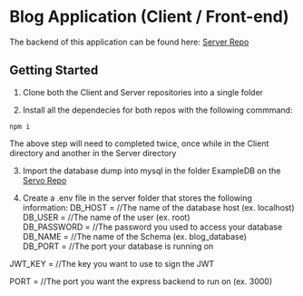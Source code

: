 # Blog Application (Client / Front-end)

The backend of this application can be found here: [Server Repo](https://github.com/JohnnyParra/BVTCA-Final-Project-Server)

## Getting Started
1. Clone both the Client and Server repositories into a single folder

2. Install all the dependecies for both repos with the following commmand:
```
npm i
```
The above step will need to completed twice, once while in the Client directory and another in the Server directory

3. Import the database dump into mysql in the folder ExampleDB on the [Servo Repo](https://github.com/JohnnyParra/BVTCA-Final-Project-Server)

4. Create a .env file in the server folder that stores the following information:
DB_HOST      = //The name of the database host (ex. localhost)  
DB_USER      = //The name of the user (ex. root)  
DB_PASSWORD  = //The password you used to access your database  
DB_NAME      = //The name of the Schema (ex. blog_database)  
DB_PORT      = //The port your database is running on  

JWT_KEY      = //The key you want to use to sign the JWT  

PORT         = //The port you want the express backend to run on (ex. 3000)  
